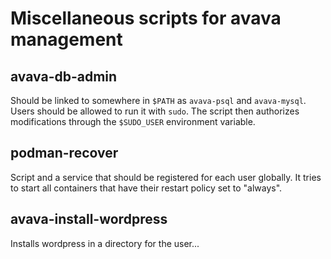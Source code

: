 # Miscellaneous scripts for avava management

## avava-db-admin

Should be linked to somewhere in `$PATH` as `avava-psql` and `avava-mysql`. Users should be allowed
to run it with `sudo`. The script then authorizes modifications through the `$SUDO_USER` environment variable.

## podman-recover

Script and a service that should be registered for each user globally. It tries to start all containers
that have their restart policy set to "always".

## avava-install-wordpress

Installs wordpress in a directory for the user...
